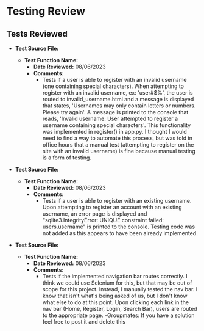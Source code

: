 # Testing Review

## Tests Reviewed

- **Test Source File:** 
  - **Test Function Name:** 
    - **Date Reviewed:** 08/06/2023
    - **Comments:**
      - Tests if a user is able to register with an invalid username (one containing special characters). When attempting to register with an invalid username, ex: 'user#$%', the user is routed to invalid_username.html and a message is displayed that states, 'Usernames may only contain letters or numbers. Please try again'. A message is printed to the console that reads, 'Invalid username: User attempted to register a username containing special characters'. This functionality was implemented in register() in app.py. I thought I would need to find a way to automate this process, but was told in office hours that a manual test (attempting to register on the site with an invalid username) is fine because manual testing is a form of testing. 

- **Test Source File:** 
  - **Test Function Name:** 
    - **Date Reviewed:** 08/06/2023
    - **Comments:**
      - Tests if a user is able to register with an existing username. Upon attempting to register an account with an existing username, an error page is displayed and "sqlite3.IntegrityError: UNIQUE constraint failed: users.username" is printed to the console. Testing code was not added as this appears to have been already implemented.

- **Test Source File:** 
  - **Test Function Name:** 
    - **Date Reviewed:** 08/06/2023
    - **Comments:**
      - Tests if the implemented navigation bar routes correctly. I think we could use Selenium for this, but that may be out of scope for this project. Instead, I manually tested the nav bar. I know that isn't what's being asked of us, but I don't know what else to do at this point. Upon clicking each link in the nav bar (Home, Register, Login, Search Bar), users are routed to the appropriate page. -Groupmates: If you have a solution feel free to post it and delete this